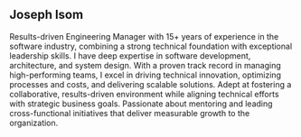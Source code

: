 ## Joseph Isom

Results-driven Engineering Manager with 15+ years of experience in the software industry, combining a strong technical 
foundation with exceptional leadership skills. I have deep expertise in software development, architecture, and system 
design. With a proven track record in managing high-performing teams, I excel in driving technical innovation, optimizing 
processes and costs, and delivering scalable solutions. Adept at fostering a collaborative, results-driven environment 
while aligning technical efforts with strategic business goals. Passionate about mentoring and leading cross-functional 
initiatives that deliver measurable growth to the organization.

<!--
**JosephIsom/josephisom** is a ✨ _special_ ✨ repository because its `README.md` (this file) appears on your GitHub profile.

Here are some ideas to get you started:

- 🔭 I’m currently working on ...
- 🌱 I’m currently learning ...
- 👯 I’m looking to collaborate on ...
- 🤔 I’m looking for help with ...
- 💬 Ask me about ...
- 📫 How to reach me: ...
- 😄 Pronouns: ...
- ⚡ Fun fact: ...
-->

